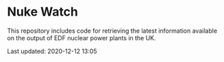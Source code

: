 # Nuke Watch

This repository includes code for retrieving the latest information available on the output of EDF nuclear power plants in the UK.

Last updated: 2020-12-12 13:05